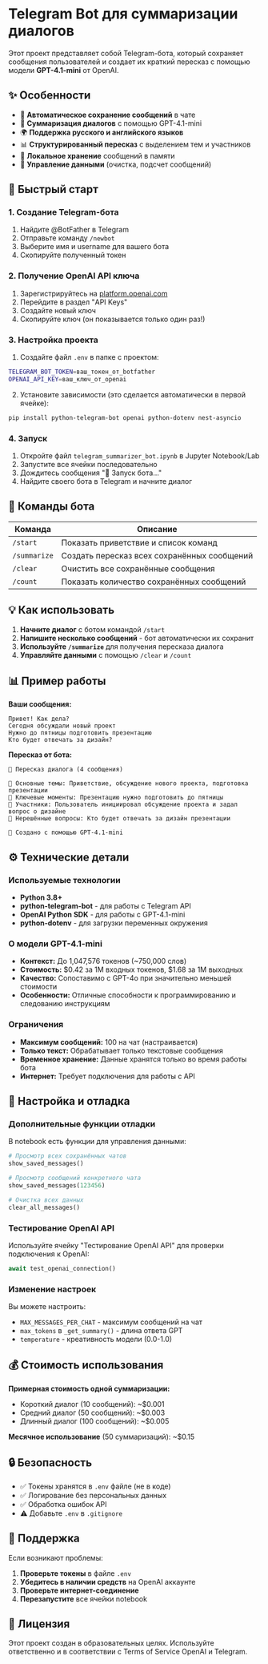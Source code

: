 # Telegram Bot для суммаризации диалогов

Этот проект представляет собой Telegram-бота, который сохраняет сообщения пользователей и создает их краткий пересказ с помощью модели **GPT-4.1-mini** от OpenAI.

## ✨ Особенности

- 📝 **Автоматическое сохранение сообщений** в чате
- 🤖 **Суммаризация диалогов** с помощью GPT-4.1-mini
- 🌍 **Поддержка русского и английского языков**
- 📊 **Структурированный пересказ** с выделением тем и участников
- 💾 **Локальное хранение** сообщений в памяти
- 🔄 **Управление данными** (очистка, подсчет сообщений)

## 🚀 Быстрый старт

### 1. Создание Telegram-бота

1. Найдите @BotFather в Telegram
2. Отправьте команду `/newbot`
3. Выберите имя и username для вашего бота
4. Скопируйте полученный токен

### 2. Получение OpenAI API ключа

1. Зарегистрируйтесь на [platform.openai.com](https://platform.openai.com)
2. Перейдите в раздел "API Keys"
3. Создайте новый ключ
4. Скопируйте ключ (он показывается только один раз!)

### 3. Настройка проекта

1. Создайте файл `.env` в папке с проектом:
```bash
TELEGRAM_BOT_TOKEN=ваш_токен_от_botfather
OPENAI_API_KEY=ваш_ключ_от_openai
```

2. Установите зависимости (это сделается автоматически в первой ячейке):
```bash
pip install python-telegram-bot openai python-dotenv nest-asyncio
```

### 4. Запуск

1. Откройте файл `telegram_summarizer_bot.ipynb` в Jupyter Notebook/Lab
2. Запустите все ячейки последовательно
3. Дождитесь сообщения "🚀 Запуск бота..."
4. Найдите своего бота в Telegram и начните диалог

## 🎯 Команды бота

| Команда | Описание |
|---------|----------|
| `/start` | Показать приветствие и список команд |
| `/summarize` | Создать пересказ всех сохранённых сообщений |
| `/clear` | Очистить все сохранённые сообщения |
| `/count` | Показать количество сохранённых сообщений |

## 💡 Как использовать

1. **Начните диалог** с ботом командой `/start`
2. **Напишите несколько сообщений** - бот автоматически их сохранит
3. **Используйте `/summarize`** для получения пересказа диалога
4. **Управляйте данными** с помощью `/clear` и `/count`

## 📊 Пример работы

**Ваши сообщения:**
```
Привет! Как дела?
Сегодня обсуждали новый проект
Нужно до пятницы подготовить презентацию
Кто будет отвечать за дизайн?
```

**Пересказ от бота:**
```
📄 Пересказ диалога (4 сообщения)

🔸 Основные темы: Приветствие, обсуждение нового проекта, подготовка презентации
🔸 Ключевые моменты: Презентацию нужно подготовить до пятницы
🔸 Участники: Пользователь инициировал обсуждение проекта и задал вопрос о дизайне
🔸 Нерешённые вопросы: Кто будет отвечать за дизайн презентации

🤖 Создано с помощью GPT-4.1-mini
```

## ⚙️ Технические детали

### Используемые технологии
- **Python 3.8+**
- **python-telegram-bot** - для работы с Telegram API
- **OpenAI Python SDK** - для работы с GPT-4.1-mini
- **python-dotenv** - для загрузки переменных окружения

### О модели GPT-4.1-mini
- **Контекст:** До 1,047,576 токенов (~750,000 слов)
- **Стоимость:** $0.42 за 1M входных токенов, $1.68 за 1M выходных
- **Качество:** Сопоставимо с GPT-4o при значительно меньшей стоимости
- **Особенности:** Отличные способности к программированию и следованию инструкциям

### Ограничения
- **Максимум сообщений:** 100 на чат (настраивается)
- **Только текст:** Обрабатывает только текстовые сообщения
- **Временное хранение:** Данные хранятся только во время работы бота
- **Интернет:** Требует подключения для работы с API

## 🔧 Настройка и отладка

### Дополнительные функции отладки

В notebook есть функции для управления данными:

```python
# Просмотр всех сохранённых чатов
show_saved_messages()

# Просмотр сообщений конкретного чата
show_saved_messages(123456)

# Очистка всех данных
clear_all_messages()
```

### Тестирование OpenAI API

Используйте ячейку "Тестирование OpenAI API" для проверки подключения к OpenAI:

```python
await test_openai_connection()
```

### Изменение настроек

Вы можете настроить:
- `MAX_MESSAGES_PER_CHAT` - максимум сообщений на чат
- `max_tokens` в `_get_summary()` - длина ответа GPT
- `temperature` - креативность модели (0.0-1.0)

## 💰 Стоимость использования

**Примерная стоимость одной суммаризации:**
- Короткий диалог (10 сообщений): ~$0.001
- Средний диалог (50 сообщений): ~$0.003
- Длинный диалог (100 сообщений): ~$0.005

**Месячное использование** (50 суммаризаций): ~$0.15

## 🔒 Безопасность

- ✅ Токены хранятся в `.env` файле (не в коде)
- ✅ Логирование без персональных данных
- ✅ Обработка ошибок API
- ⚠️ Добавьте `.env` в `.gitignore`

## 🤝 Поддержка

Если возникают проблемы:

1. **Проверьте токены** в файле `.env`
2. **Убедитесь в наличии средств** на OpenAI аккаунте
3. **Проверьте интернет-соединение**
4. **Перезапустите** все ячейки notebook

## 📝 Лицензия

Этот проект создан в образовательных целях. Используйте ответственно и в соответствии с Terms of Service OpenAI и Telegram. 